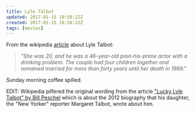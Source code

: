 ```yaml
---
title: Lyle Talbot
updated: 2017-01-15 10:58:22Z
created: 2017-01-15 10:58:22Z
tags: [movies]
---
```


From the wikipedia [article](https://en.wikipedia.org/wiki/Lyle_Talbot#Personal_life) about Lyle Talbot:
> *"She was 20, and he was a 46-year-old past-his-prime actor with a drinking problem. The couple had four children together and remained married for more than forty years until her death in 1989."*

Sunday morning coffee spilled.

EDIT: Wikipedia pilfered the original wording from the article ["Lucky Lyle Talbot" by Bill Peschel](https://planetpeschel.com/2013/01/lucky-lyle-talbot/) which is about the 2012 biography that his daughter, the "New Yorker" reporter Margaret Talbot, wrote about him.